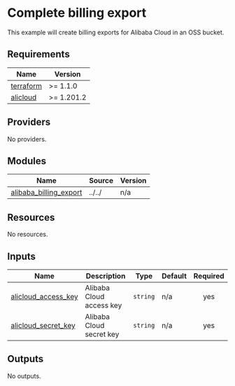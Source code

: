 # Complete billing export

This example will create billing exports for Alibaba Cloud in an OSS bucket.

<!-- BEGINNING OF PRE-COMMIT-TERRAFORM DOCS HOOK -->
## Requirements

| Name | Version |
|------|---------|
| <a name="requirement_terraform"></a> [terraform](#requirement\_terraform) | >= 1.1.0 |
| <a name="requirement_alicloud"></a> [alicloud](#requirement\_alicloud) | >= 1.201.2 |

## Providers

No providers.

## Modules

| Name | Source | Version |
|------|--------|---------|
| <a name="module_alibaba_billing_export"></a> [alibaba\_billing\_export](#module\_alibaba\_billing\_export) | ../../ | n/a |

## Resources

No resources.

## Inputs

| Name | Description | Type | Default | Required |
|------|-------------|------|---------|:--------:|
| <a name="input_alicloud_access_key"></a> [alicloud\_access\_key](#input\_alicloud\_access\_key) | Alibaba Cloud access key | `string` | n/a | yes |
| <a name="input_alicloud_secret_key"></a> [alicloud\_secret\_key](#input\_alicloud\_secret\_key) | Alibaba Cloud secret key | `string` | n/a | yes |

## Outputs

No outputs.
<!-- END OF PRE-COMMIT-TERRAFORM DOCS HOOK -->
